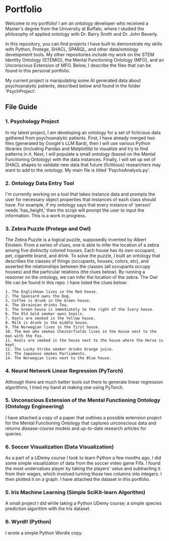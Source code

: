 # Portfolio

Welcome to my portfolio! I am an ontology developer who received a Master's degree from the University at Buffalo, where I studied the philosophy of applied ontology with Dr. Barry Smith and Dr. John Beverly.

In this repository, you can find projects I have built to demonstrate my skills with Python, Protege, SHACL, SPARQL, and other data/ontology development tools. My other repositories include my work on the STEM Identity Ontology (STEMIO), the Mental Functioning Ontology (MFO), and an Unconscious Extension of MFO. Below, I describe the files that can be found in this personal portfolio.

My current project is manipulating some AI generated data about psychoanalytic patients, described below and found in the folder 'PsychProject'.

## File Guide

### 1. Psychology Project

In my latest project, I am developing an ontology for a set of ficticious data gathered from psychoanalytic patients. First, I have already merged two files (generated by Google's LLM Bard), then I will use various Python libraries (including Pandas and Matplotlib) to visualize and try to find patterns in it. Next, I will populate a small ontology (based on the Mental Functioning Ontology) with the data instances. Finally, I will set up set of SHACL shapes to validate new data that future (fictitious) researchers may want to add to the ontology. My main file is titled 'PsychoAnalysis.py'.

### 2. Ontology Data Entry Tool

I'm currently working on a tool that takes instance data and prompts the user for necessary object properties that instances of each class should have. For example, if my ontology says that every instance of 'person' needs 'has_height,' then the script will prompt the user to input the information. This is a work in progress.

### 3. Zebra Puzzle (Protege and Owl)

The Zebra Puzzle is a logical puzzle, supposedly invented by Albert Einstein. From a series of clues, one is able to infer the location of a zebra among five distinctly colored houses. Each house has its own occupant, pet, cigarette brand, and drink. To solve the puzzle, I built an ontology that describes the classes of things (occupants, houses, colors, etc), and asserted the relationships between the classes (all occupants occupy houses) and the particular relations (the clues below). By running a reasoner on the ontology, we can infer the location of the zebra. The Owl file can be found in this repo. I have listed the clues below:

```
1. The Englishman lives in the Red house.
2. The Spaniard owns the Dog.
3. Coffee is drunk in the Green house.
4. The Ukrainian drinks Tea.
5. The Green house is immediately to the right of the Ivory house.
6. The Old Gold smoker owns Snails.
7. Kools are smoked in the Yellow house.
8. Milk is drunk in the middle house.
9. The Norwegian lives in the first house.
10. The man who smokes Chesterfields lives in the house next to the man with the Fox.
11. Kools are smoked in the house next to the house where the Horse is kept.
12. The Lucky Strike smoker drinks Orange juice.
13. The Japanese smokes Parliaments.
14. The Norwegian lives next to the Blue house.
```

### 4. Neural Network Linear Regression (PyTorch)

Although there are much better tools out there to generate linear regression algorithms, I tried my hand at making one using PyTorch.

### 5. Unconscious Extension of the Mental Functioning Ontology (Ontology Engineering)

I have attached a copy of a paper that outlines a possible extension project for the Mental Functioning Ontology that captures unconscious data and returns disease-course models and up-to-date research articles for queries.

### 6. Soccer Visualization (Data Visualization)

As a part of a UDemy course I took to learn Python a few months ago, I did some simple visualization of data from the soccer video game Fifa. I found the most undervalues player by taking the players' value and subtracting it from their wages, which involved turning those two columns into integers. I then plotted it on a graph. I have attached the dataset in this portfolio.

### 5. Iris Machine Learning (Simple SciKit-learn Algorithm)

A small project I did while taking a Python UDemy course; a simple species prediction algorithm with the Iris dataset.

### 6. Wyrdl! (Python)

I wrote a simple Python Wordle copy.
